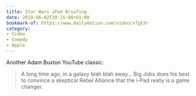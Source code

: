 ```yaml
---
title: Star Wars iPad Briefing
date: 2010-06-02T20:15:00+01:00
bookmark-of: https://www.dailymotion.com/video/xfgk3r
category:
- Video
- Comedy
- Apple
---
```

Another Adam Buxton YouTube classic:

> A long time ago, in a galaxy blah blah away… Big Jobs does his best to convince a skeptical Rebel Alliance that the i-Pad really is a game changer.
